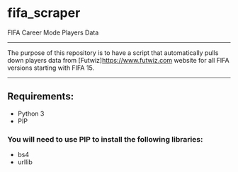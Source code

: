 # fifa_scraper
FIFA Career Mode Players Data

***
The purpose of this repository is to have a script that automatically pulls down players data from [Futwiz]https://www.futwiz.com website for all FIFA versions starting with FIFA 15.

***

## Requirements:
- Python 3
- PIP
### You will need to use PIP to install the following libraries:
- bs4
- urllib

